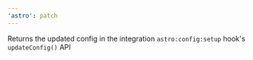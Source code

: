 ```yaml
---
'astro': patch
---
```


Returns the updated config in the integration `astro:config:setup` hook's `updateConfig()` API
